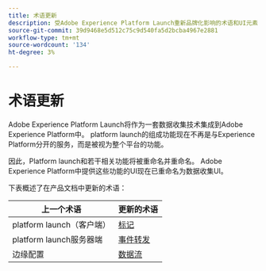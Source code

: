 ```yaml
---
title: 术语更新
description: 受Adobe Experience Platform Launch重新品牌化影响的术语和UI元素的完整列表。
source-git-commit: 39d9468e5d512c75c9d540fa5d2bcba4967e2881
workflow-type: tm+mt
source-wordcount: '134'
ht-degree: 3%

---
```


# 术语更新

Adobe Experience Platform Launch将作为一套数据收集技术集成到Adobe Experience Platform中。 platform launch的组成功能现在不再是与Experience Platform分开的服务，而是被视为整个平台的功能。

因此，Platform launch和若干相关功能将被重命名并重命名。 Adobe Experience Platform中提供这些功能的UI现在已重命名为数据收集UI。

下表概述了在产品文档中更新的术语：

| 上一个术语 | 更新的术语 |
|---|---|
| platform launch（客户端） | [标记](./home.md) |
| platform launch服务器端 | [事件转发](./ui/event-forwarding/overview.md) |
| 边缘配置 | [数据流](https://experienceleague.adobe.com/docs/experience-platform/edge/fundamentals/datastreams.html) |

